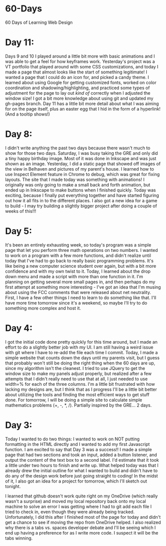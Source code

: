 60-Days
=======

60 Days of Learning Web Design

Day 11:
=======
Days 9 and 10 I played around a little bit more with basic animations and I
was able to get a feel for how keyframes work. Yesterday's project was a VT
portfolio that played around with some CSS customizations, and today I made
a page that almost looks like the start of something legitimate! I wanted a
page that I could do an icon for, and picked a candy theme. I learned about
using Google for getting customized fonts, worked on color coordination and
shadowing/highlighting, and practiced some types of adjustment for the page
to lay out *kind of* correctly when I adjusted the window size! I got a bit
more knowledge about using git and updated my gh-pages branch. Day 11 has a
little bit more detail about what I was aiming for on the page itself, plus
an easter egg that I hid in the form of a hyperlink! (And a tooltip shows!)

Day 8:
======
I didn't write anything the past two days because there wasn't much to show
for those two days. Saturday, I was busy taking the GRE and only did a tiny
happy birthday image. Most of it was done in Inkscape and was just shown as
an image. Yesterday, I did a static page that showed off images of the view
in Belhaven and pictures of my parent's house. I learned how to use Inspect
Element feature in Chrome to debug, which was great for fixing layouts. The
site that I made today was something with animations! I originally was only
going to make a small back and forth animation, but ended up in Inkscape to
make buttons when I finished quickly. Today was exciting, because I finally
put everything together and have started figuring out how it all fits in to
the different places. I also got a new idea for a game to build - I may try
building a slightly bigger project after doing a couple of weeks of this!!!


Day 5:
======
It's been an entirely exhausting week, so today's program was a simple page
that let you perform three math operations on two numbers. I wanted to work 
on a program with a few more functions, and didn't realize until today that 
I've had to go back to really basic programming problems. It's like being a
new computer science student over again, but with a bit more confidence and 
with my own twist to it. Today, I learned about the drop down menu and made
a script with more than one function in it. I'm planning on getting several
more small pages in, and then perhaps do my first attempt at something more
interesting - I've got an idea that I'm musing about using the FCC comments
that were released about net neutrality. First, I have a few other things I
need to learn to do something like that. I'll have more time tomorrow since
it's a weekend, so maybe I'll try to do something more complex and host it.

Day 4:
======
I got the initial code done pretty quickly for this time around, but I made
an effort to do a slightly better job with my UI. I am still having a weird
issue with git where I have to re-add the file each time I commit. Today, I
made a simple website that counts down the days until my parents visit, but
I guess that probably won't still be doing the right thing when the 60 days
are up, since my algorithm isn't the cleanest. I tried to use JQuery to get
the window size to make my panels adjust properly, but realized after a few
attempts that I didn't really need to use that at all, I just needed to use
width=% for each of the three columns. I'm a little bit frustrated with how
lacking my designs are, but I think that as I progress I'll be a little bit
better about utilizing the tools and finding the most efficient ways to get
stuff done. For tomorrow, I will be doing a simple site to calculate simple
mathematics problems (+, -, *, /). Partially inspired by the GRE... 2 days.


Day 3:
======
Today I wanted to do two things: I wanted to work on NOT putting formatting
in the HTML directly and I wanted to add my first Javascript function. I am
excited to say that Day 3 was a success!! I made a simple page that had two
sections and took an input, added a button listener, and output the content
of the text box to a second label. I'd estimate that it took a little under
two hours to finish and write up. What helped today was that I already drew
the initial outline for what I wanted to build and didn't have to do any of 
the design work before just going straight to coding! In the midst of it, I 
also got an idea for a project for tomorrow, which I'll sketch out tonight. 

I learned that github doesn't work quite right on my OneDrive (which really 
wasn't a surprise) and moved my local repository back onto my local machine
to solve an error I was getting where I had to git add each file I tried to
check in, even though they were already being tracked. Unfortunately, I did
this after I finished most of the page for today and didn't get a chance to
see if moving the repo from OneDrive helped. I also realized why there is a
tabs vs. spaces developer debate and I'll be seeing which I end up having a
preference for as I write more code. I suspect it will be the tabs winning.
